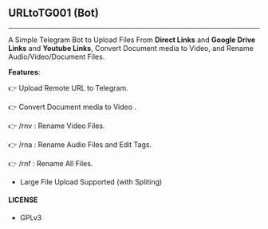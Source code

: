 ## URLtoTG001 (Bot)
---

A Simple Telegram Bot to Upload Files From **Direct Links** and **Google Drive Links** and **Youtube Links**, Convert Document media to Video, and Rename Audio/Video/Document Files.

**Features**:

👉 Upload Remote URL to Telegram.

👉 Convert Document media to Video .

👉 /rnv : Rename Video Files.

👉 /rna : Rename Audio Files and Edit Tags.

👉 /rnf : Rename All Files.

- Large File Upload Supported (with Spliting)

#### LICENSE
- GPLv3
